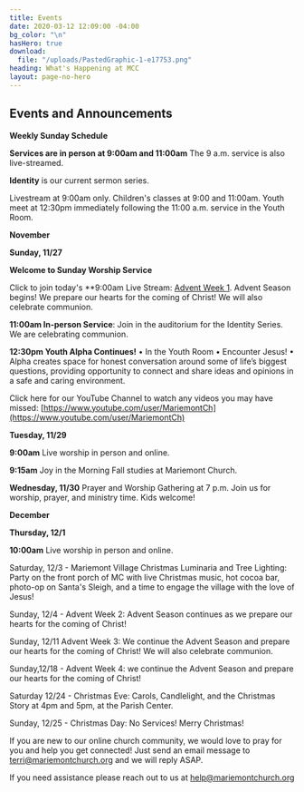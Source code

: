 ```yaml
---
title: Events
date: 2020-03-12 12:09:00 -04:00
bg_color: "\n"
hasHero: true
download:
  file: "/uploads/PastedGraphic-1-e17753.png"
heading: What's Happening at MCC
layout: page-no-hero
---
```


## Events and Announcements

**Weekly Sunday Schedule**

**Services are in person at 9:00am and 11:00am** The 9 a.m. service is also live-streamed.

**Identity** is our current sermon series.

Livestream at 9:00am only. Children's classes at 9:00 and 11:00am. Youth meet at 12:30pm immediately following the 11:00 a.m. service in the Youth Room.

**November**

**Sunday, 11/27** 

**Welcome to Sunday Worship Service** 

Click to join today's **9:00am Live Stream: [Advent Week 1](https://youtu.be/5F4OPyFLvrQ).  Advent Season begins! We prepare our hearts for the coming of Christ! We will also celebrate communion.

**11:00am In-person Service**: Join in the auditorium for the  Identity Series. We are celebrating communion.

**12:30pm Youth Alpha Continues!**
• In the Youth Room
• Encounter Jesus!
• Alpha creates space for honest conversation around some of life’s biggest questions, providing opportunity to connect and share ideas and opinions in a safe and caring environment.

Click here for our YouTube Channel to watch any videos you may have missed:
[https://www.youtube.com/user/MariemontCh](https://www.youtube.com/user/MariemontCh)

**Tuesday, 11/29**

**9:00am** Live worship in person and online.

**9:15am** Joy in the Morning Fall studies at Mariemont Church.

**Wednesday, 11/30** Prayer and Worship Gathering at 7 p.m.
Join us for worship, prayer, and ministry time. Kids welcome!

**December**

**Thursday, 12/1** 

**10:00am** Live worship in person and online.

Saturday, 12/3 - Mariemont Village Christmas Luminaria and Tree Lighting: Party on the front porch of MC with live Christmas music, hot cocoa bar, photo-op on Santa's Sleigh, and a time to engage the village with the love of Jesus!

Sunday, 12/4 - Advent Week 2: Advent Season continues as we prepare our hearts for the coming of Christ!

Sunday, 12/11 Advent Week 3: We continue the Advent Season and prepare our hearts for the coming of Christ! We will also celebrate communion.

Sunday,12/18 - Advent Week 4: we continue the Advent Season and prepare our hearts for the coming of Christ!

Saturday 12/24 - Christmas Eve: Carols, Candlelight, and the Christmas Story at 4pm and 5pm, at the Parish Center.

Sunday, 12/25 - Christmas Day: No Services! Merry Christmas!

If you are new to our online church community, we would love to pray for you and help you get connected! Just send an email message to [terri@mariemontchurch.org](http://terri@mariemontchurch.org) and we will reply ASAP.

If you need assistance please reach out to us at [help@mariemontchurch.org](http://help@mariemontchurch.org)